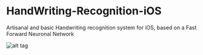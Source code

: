 # HandWriting-Recognition-iOS
Artisanal and basic Handwriting recognition system for iOS, based on a Fast Forward Neuronal Network

![alt tag](/HandWriting-iOS.gif)
